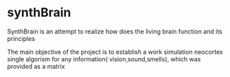 # synthBrain

SynthBrain is an attempt to realize how does the living brain function and its principles

The main objective of the project is to establish a work simulation neocortex single algorism for any information( vision,sound,smells), which was  provided as a matrix
